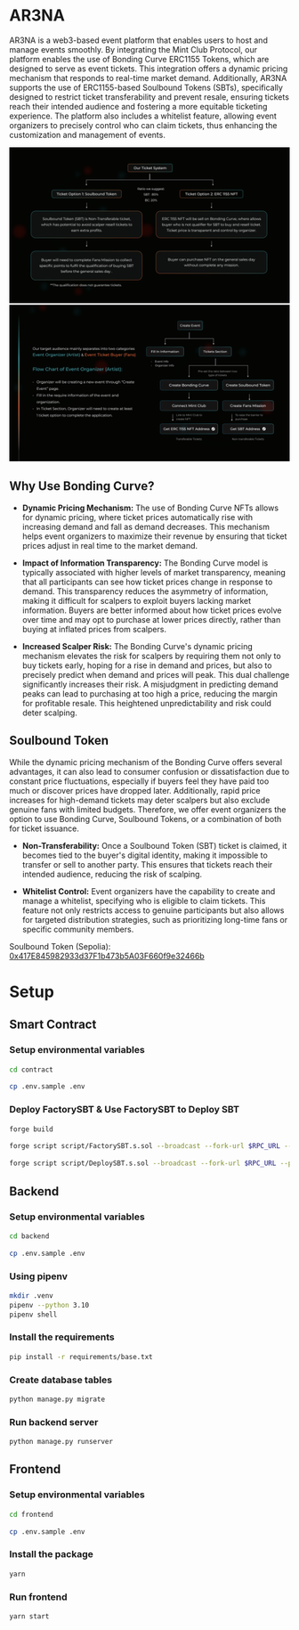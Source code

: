 # AR3NA
AR3NA is a web3-based event platform that enables users to host and manage events smoothly. By integrating the Mint Club Protocol, our platform enables the use of Bonding Curve ERC1155 Tokens, which are designed to serve as event tickets. This integration offers a dynamic pricing mechanism that responds to real-time market demand. Additionally, AR3NA supports the use of ERC1155-based Soulbound Tokens (SBTs), specifically designed to restrict ticket transferability and prevent resale, ensuring tickets reach their intended audience and fostering a more equitable ticketing experience. The platform also includes a whitelist feature, allowing event organizers to precisely control who can claim tickets, thus enhancing the customization and management of events.

![Flow 1](README_image/flow1.png)
![Flow 2](README_image/flow2.png)

## Why Use Bonding Curve?
- **Dynamic Pricing Mechanism:** The use of Bonding Curve NFTs allows for dynamic pricing, where ticket prices automatically rise with increasing demand and fall as demand decreases. This mechanism helps event organizers to maximize their revenue by ensuring that ticket prices adjust in real time to the market demand.


- **Impact of Information Transparency:** The Bonding Curve model is typically associated with higher levels of market transparency, meaning that all participants can see how ticket prices change in response to demand. This transparency reduces the asymmetry of information, making it difficult for scalpers to exploit buyers lacking market information. Buyers are better informed about how ticket prices evolve over time and may opt to purchase at lower prices directly, rather than buying at inflated prices from scalpers.


- **Increased Scalper Risk:** The Bonding Curve's dynamic pricing mechanism elevates the risk for scalpers by requiring them not only to buy tickets early, hoping for a rise in demand and prices, but also to precisely predict when demand and prices will peak. This dual challenge significantly increases their risk. A misjudgment in predicting demand peaks can lead to purchasing at too high a price, reducing the margin for profitable resale. This heightened unpredictability and risk could deter scalping.


## Soulbound Token
While the dynamic pricing mechanism of the Bonding Curve offers several advantages, it can also lead to consumer confusion or dissatisfaction due to constant price fluctuations, especially if buyers feel they have paid too much or discover prices have dropped later. Additionally, rapid price increases for high-demand tickets may deter scalpers but also exclude genuine fans with limited budgets. Therefore, we offer event organizers the option to use Bonding Curve, Soulbound Tokens, or a combination of both for ticket issuance.

- **Non-Transferability:** Once a Soulbound Token (SBT) ticket is claimed, it becomes tied to the buyer's digital identity, making it impossible to transfer or sell to another party. This ensures that tickets reach their intended audience, reducing the risk of scalping.

- **Whitelist Control:** Event organizers have the capability to create and manage a whitelist, specifying who is eligible to claim tickets. This feature not only restricts access to genuine participants but also allows for targeted distribution strategies, such as prioritizing long-time fans or specific community members.

Soulbound Token (Sepolia): [0x417E845982933d37F1b473b5A03F660f9e32466b](https://sepolia.etherscan.io/address/0x417e845982933d37f1b473b5a03f660f9e32466b)

# Setup
## Smart Contract
### Setup environmental variables
```bash
cd contract
```

```bash
cp .env.sample .env
```

### Deploy FactorySBT & Use FactorySBT to Deploy SBT
```bash
forge build
```

```bash
forge script script/FactorySBT.s.sol --broadcast --fork-url $RPC_URL --private-key $PRIVATE_KEY
```

```bash
forge script script/DeploySBT.s.sol --broadcast --fork-url $RPC_URL --private-key $PRIVATE_KEY
```

## Backend
### Setup environmental variables
```bash
cd backend
```

```bash
cp .env.sample .env
```

### Using pipenv
```bash
mkdir .venv
pipenv --python 3.10
pipenv shell
```

### Install the requirements
```bash
pip install -r requirements/base.txt
```

### Create database tables 
```bash
python manage.py migrate
```

### Run backend server
```bash
python manage.py runserver
```

## Frontend
### Setup environmental variables
```bash
cd frontend
```

```bash
cp .env.sample .env
```

### Install the package
```bash
yarn
```

### Run frontend
```bash
yarn start
```
